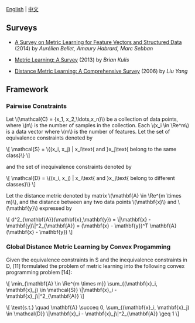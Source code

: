 [English](/) | [中文](/cn/)

## Surveys ##

+ [A Survey on Metric Learning for Feature Vectors and Structured Data](http://arxiv.org/pdf/1306.6709v4.pdf) (2014) by *Aurélien Bellet, Amaury Habrard, Marc Sebban*

+ [Metric Learning: A Survey](http://web.cse.ohio-state.edu/~kulis/pubs/ftml_metric_learning.pdf) (2013) by *Brian Kulis*

+ [Distance Metric Learning: A Comprehensive Survey](http://www.cs.cmu.edu/~liuy/frame_survey_v2.pdf) (2006) by *Liu Yang*

## Framework ##

### Pairwise Constraints ###

Let \\(\\mathcal{C} = \{x\_1, x\_2,\\ldots,x\_n\}\\) be a collection of data points, where \\(n\\) is the number of samples in the collection. Each \\(x\_i \\in \\Re^m\\) is a data vector where \\(m\\) is the number of features. Let the set of equivalence constraints denoted by

\\[
\\mathcal{S} = \\{(x\_i, x\_j) | x\_i\\text{ and }x\_j\\text{ belong to the same class}\\}
\\]

and the set of inequivalence constraints denoted by

\\[
\\mathcal{D} = \\{(x\_i, x\_j) | x\_i\\text{ and }x\_j\\text{ belong to different classes}\\}
\\]

Let the distance metric denoted by matrix \\(\\mathbf{A} \\in \\Re^{m \times m}\\), and the distance between any two data points \\(\\mathbf{x}\\) and \\(\\mathbf{y}\\) expressed by

\\[
d^2\_{\\mathbf{A}}(\\mathbf{x},\\mathbf{y}) = \\|\\mathbf{x} - \\mathbf{y}\\|^2\_{\\mathbf{A}} = (\\mathbf{x} - \\mathbf{y})^T \\mathbf{A} (\\mathbf{x} - \\mathbf{y}) 
\\]

### Global Distance Metric Learning by Convex Progamming ###

Given the equivalence constraints in S and the inequivalence constraints in D, [11] formulated the problem of metric learning into the following convex programming problem [14]:

\\[
\\min\_{\\mathbf{A} \\in \\Re^{m \\times m}} \\sum\_{(\\mathbf{x}\_i, \\mathbf{x}\_j) \\in \\mathcal{S}} \\|\\mathbf{x}\_i - \\mathbf{x}\_j\\|^2\_{\\mathbf{A}}
\\]

\\[
\\text{s.t.} \\quad \\mathbf{A} \\succeq 0, \\sum\_{(\\mathbf{x}\_i, \\mathbf{x}\_j) \\in \\mathcal{D}} \\|\\mathbf{x}\_i - \\mathbf{x}\_j\\|^2\_{\\mathbf{A}} \\geq 1
\\]